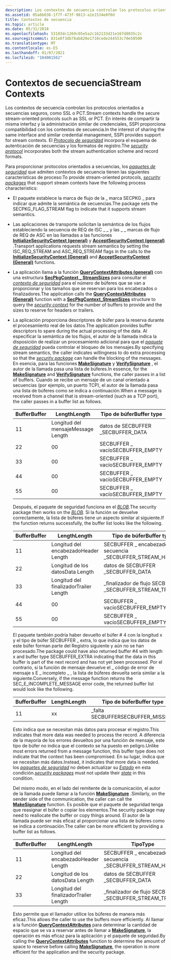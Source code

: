 ```yaml
---
description: Los contextos de secuencia controlan los protocolos orientados a secuencias seguros, como SSL o PCT.
ms.assetid: 05a6b036-1f7f-473f-9813-a1e1534e0f0d
title: Contextos de secuencia
ms.topic: article
ms.date: 05/31/2018
ms.openlocfilehash: 53103dc1269c05e5a2c162133d21e167d8035c2c
ms.sourcegitcommit: 831e8f3db78ab820e1710cede244553c70e50500
ms.translationtype: MT
ms.contentlocale: es-ES
ms.lasthandoff: 01/07/2021
ms.locfileid: "104001562"
---
```

# <a name="stream-contexts"></a><span data-ttu-id="4a9ad-103">Contextos de secuencia</span><span class="sxs-lookup"><span data-stu-id="4a9ad-103">Stream Contexts</span></span>

<span data-ttu-id="4a9ad-104">Los contextos de secuencia controlan los protocolos orientados a secuencias seguros, como SSL o PCT.</span><span class="sxs-lookup"><span data-stu-id="4a9ad-104">Stream contexts handle the secure stream-oriented protocols such as SSL or PCT.</span></span> <span data-ttu-id="4a9ad-105">En interés de compartir la misma interfaz y la administración similar de credenciales, SSPI proporciona compatibilidad con los contextos de secuencia.</span><span class="sxs-lookup"><span data-stu-id="4a9ad-105">In the interest of sharing the same interface and similar credential management, SSPI provides support for stream contexts.</span></span> <span data-ttu-id="4a9ad-106">El [*Protocolo de seguridad*](../secgloss/s-gly.md) incorpora el esquema de autenticación de secuencias y los formatos de registro.</span><span class="sxs-lookup"><span data-stu-id="4a9ad-106">The [*security protocol*](../secgloss/s-gly.md) incorporates both the stream authentication scheme and record formats.</span></span>

<span data-ttu-id="4a9ad-107">Para proporcionar protocolos orientados a secuencias, los [*paquetes de seguridad*](../secgloss/s-gly.md) que admiten contextos de secuencia tienen las siguientes características de proceso:</span><span class="sxs-lookup"><span data-stu-id="4a9ad-107">To provide stream-oriented protocols, [*security packages*](../secgloss/s-gly.md) that support stream contexts have the following process characteristics:</span></span>

-   <span data-ttu-id="4a9ad-108">El paquete establece la marca de flujo de la \_ marca SECPKG \_ para indicar que admite la semántica de secuencias.</span><span class="sxs-lookup"><span data-stu-id="4a9ad-108">The package sets the SECPKG\_FLAG\_STREAM flag to indicate that it supports stream semantics.</span></span>
-   <span data-ttu-id="4a9ad-109">Las aplicaciones de transporte solicitan la semántica de los flujos estableciendo la secuencia de REQ de ISC \_ \_ y las \_ \_ marcas de flujo de REQ de ASC en las llamadas a las funciones [**InitializeSecurityContext (general)**](/windows/win32/api/sspi/nf-sspi-initializesecuritycontexta) y [**AcceptSecurityContext (general)**](/windows/win32/api/sspi/nf-sspi-acceptsecuritycontext) .</span><span class="sxs-lookup"><span data-stu-id="4a9ad-109">Transport applications requests stream semantics by setting the ISC\_REQ\_STREAM and ASC\_REQ\_STREAM flags in the calls to the [**InitializeSecurityContext (General)**](/windows/win32/api/sspi/nf-sspi-initializesecuritycontexta) and [**AcceptSecurityContext (General)**](/windows/win32/api/sspi/nf-sspi-acceptsecuritycontext) functions.</span></span>
-   <span data-ttu-id="4a9ad-110">La aplicación llama a la función [**QueryContextAttributes (general)**](/windows/win32/api/sspi/nf-sspi-querycontextattributesa) con una estructura [**SecPkgContext \_ StreamSizes**](/windows/desktop/api/Sspi/ns-sspi-secpkgcontext_streamsizes) para consultar el [*contexto de seguridad*](../secgloss/s-gly.md) para el número de búferes que se van a proporcionar y los tamaños que se reservan para los encabezados o finalizadores.</span><span class="sxs-lookup"><span data-stu-id="4a9ad-110">The application calls the [**QueryContextAttributes (General)**](/windows/win32/api/sspi/nf-sspi-querycontextattributesa) function with a [**SecPkgContext\_StreamSizes**](/windows/desktop/api/Sspi/ns-sspi-secpkgcontext_streamsizes) structure to query the [*security context*](../secgloss/s-gly.md) for the number of buffers to provide and the sizes to reserve for headers or trailers.</span></span>
-   <span data-ttu-id="4a9ad-111">La aplicación proporciona descriptores de búfer para la reserva durante el procesamiento real de los datos.</span><span class="sxs-lookup"><span data-stu-id="4a9ad-111">The application provides buffer descriptors to spare during the actual processing of the data.</span></span> <span data-ttu-id="4a9ad-112">Al especificar la semántica de los flujos, el autor de la llamada indica la disposición de realizar un procesamiento adicional para que el [*paquete de seguridad*](../secgloss/s-gly.md) pueda controlar el bloqueo de los mensajes.</span><span class="sxs-lookup"><span data-stu-id="4a9ad-112">By specifying stream semantics, the caller indicates willingness to do extra processing so that the [*security package*](../secgloss/s-gly.md) can handle the blocking of the messages.</span></span> <span data-ttu-id="4a9ad-113">En esencia, para las funciones [**MakeSignature**](/windows/desktop/api/Sspi/nf-sspi-makesignature) y [**VerifySignature**](/windows/desktop/api/Sspi/nf-sspi-verifysignature) , el autor de la llamada pasa una lista de búferes.</span><span class="sxs-lookup"><span data-stu-id="4a9ad-113">In essence, for the [**MakeSignature**](/windows/desktop/api/Sspi/nf-sspi-makesignature) and [**VerifySignature**](/windows/desktop/api/Sspi/nf-sspi-verifysignature) functions, the caller passes in a list of buffers.</span></span> <span data-ttu-id="4a9ad-114">Cuando se recibe un mensaje de un canal orientado a secuencias (por ejemplo, un puerto TCP), el autor de la llamada pasa una lista de búferes como se indica a continuación.</span><span class="sxs-lookup"><span data-stu-id="4a9ad-114">When a message is received from a channel that is stream-oriented (such as a TCP port), the caller passes in a buffer list as follows.</span></span>

    | <span data-ttu-id="4a9ad-115">Buffer</span><span class="sxs-lookup"><span data-stu-id="4a9ad-115">Buffer</span></span> | <span data-ttu-id="4a9ad-116">Length</span><span class="sxs-lookup"><span data-stu-id="4a9ad-116">Length</span></span>         | <span data-ttu-id="4a9ad-117">Tipo de búfer</span><span class="sxs-lookup"><span data-stu-id="4a9ad-117">Buffer type</span></span>      |
    |--------|----------------|------------------|
    | <span data-ttu-id="4a9ad-118">1</span><span class="sxs-lookup"><span data-stu-id="4a9ad-118">1</span></span>      | <span data-ttu-id="4a9ad-119">Longitud del mensaje</span><span class="sxs-lookup"><span data-stu-id="4a9ad-119">Message Length</span></span> | <span data-ttu-id="4a9ad-120">datos de SECBUFFER \_</span><span class="sxs-lookup"><span data-stu-id="4a9ad-120">SECBUFFER\_DATA</span></span>  |
    | <span data-ttu-id="4a9ad-121">2</span><span class="sxs-lookup"><span data-stu-id="4a9ad-121">2</span></span>      | <span data-ttu-id="4a9ad-122">0</span><span class="sxs-lookup"><span data-stu-id="4a9ad-122">0</span></span>              | <span data-ttu-id="4a9ad-123">SECBUFFER \_ vacío</span><span class="sxs-lookup"><span data-stu-id="4a9ad-123">SECBUFFER\_EMPTY</span></span> |
    | <span data-ttu-id="4a9ad-124">3</span><span class="sxs-lookup"><span data-stu-id="4a9ad-124">3</span></span>      | <span data-ttu-id="4a9ad-125">0</span><span class="sxs-lookup"><span data-stu-id="4a9ad-125">0</span></span>              | <span data-ttu-id="4a9ad-126">SECBUFFER \_ vacío</span><span class="sxs-lookup"><span data-stu-id="4a9ad-126">SECBUFFER\_EMPTY</span></span> |
    | <span data-ttu-id="4a9ad-127">4</span><span class="sxs-lookup"><span data-stu-id="4a9ad-127">4</span></span>      | <span data-ttu-id="4a9ad-128">0</span><span class="sxs-lookup"><span data-stu-id="4a9ad-128">0</span></span>              | <span data-ttu-id="4a9ad-129">SECBUFFER \_ vacío</span><span class="sxs-lookup"><span data-stu-id="4a9ad-129">SECBUFFER\_EMPTY</span></span> |
    | <span data-ttu-id="4a9ad-130">5</span><span class="sxs-lookup"><span data-stu-id="4a9ad-130">5</span></span>      | <span data-ttu-id="4a9ad-131">0</span><span class="sxs-lookup"><span data-stu-id="4a9ad-131">0</span></span>              | <span data-ttu-id="4a9ad-132">SECBUFFER \_ vacío</span><span class="sxs-lookup"><span data-stu-id="4a9ad-132">SECBUFFER\_EMPTY</span></span> |

    

     

    <span data-ttu-id="4a9ad-133">Después, el paquete de seguridad funciona en el [*BLOB*](../secgloss/b-gly.md).</span><span class="sxs-lookup"><span data-stu-id="4a9ad-133">The security package then works on the [*BLOB*](../secgloss/b-gly.md).</span></span> <span data-ttu-id="4a9ad-134">Si la función se devuelve correctamente, la lista de búferes tiene un aspecto similar al siguiente.</span><span class="sxs-lookup"><span data-stu-id="4a9ad-134">If the function returns successfully, the buffer list looks like the following.</span></span>

    

    | <span data-ttu-id="4a9ad-135">Buffer</span><span class="sxs-lookup"><span data-stu-id="4a9ad-135">Buffer</span></span> | <span data-ttu-id="4a9ad-136">Length</span><span class="sxs-lookup"><span data-stu-id="4a9ad-136">Length</span></span>         | <span data-ttu-id="4a9ad-137">Tipo de búfer</span><span class="sxs-lookup"><span data-stu-id="4a9ad-137">Buffer type</span></span>                |
    |--------|----------------|----------------------------|
    | <span data-ttu-id="4a9ad-138">1</span><span class="sxs-lookup"><span data-stu-id="4a9ad-138">1</span></span>      | <span data-ttu-id="4a9ad-139">Longitud del encabezado</span><span class="sxs-lookup"><span data-stu-id="4a9ad-139">Header Length</span></span>  | <span data-ttu-id="4a9ad-140">SECBUFFER \_ encabezado de secuencia \_</span><span class="sxs-lookup"><span data-stu-id="4a9ad-140">SECBUFFER\_STREAM\_HEADER</span></span>  |
    | <span data-ttu-id="4a9ad-141">2</span><span class="sxs-lookup"><span data-stu-id="4a9ad-141">2</span></span>      | <span data-ttu-id="4a9ad-142">Longitud de los datos</span><span class="sxs-lookup"><span data-stu-id="4a9ad-142">Data Length</span></span>    | <span data-ttu-id="4a9ad-143">datos de SECBUFFER \_</span><span class="sxs-lookup"><span data-stu-id="4a9ad-143">SECBUFFER\_DATA</span></span>            |
    | <span data-ttu-id="4a9ad-144">3</span><span class="sxs-lookup"><span data-stu-id="4a9ad-144">3</span></span>      | <span data-ttu-id="4a9ad-145">Longitud del finalizador</span><span class="sxs-lookup"><span data-stu-id="4a9ad-145">Trailer Length</span></span> | <span data-ttu-id="4a9ad-146">\_finalizador de flujo SECBUFFER \_</span><span class="sxs-lookup"><span data-stu-id="4a9ad-146">SECBUFFER\_STREAM\_TRAILER</span></span> |
    | <span data-ttu-id="4a9ad-147">4</span><span class="sxs-lookup"><span data-stu-id="4a9ad-147">4</span></span>      | <span data-ttu-id="4a9ad-148">0</span><span class="sxs-lookup"><span data-stu-id="4a9ad-148">0</span></span>              | <span data-ttu-id="4a9ad-149">SECBUFFER \_ vacío</span><span class="sxs-lookup"><span data-stu-id="4a9ad-149">SECBUFFER\_EMPTY</span></span>           |
    | <span data-ttu-id="4a9ad-150">5</span><span class="sxs-lookup"><span data-stu-id="4a9ad-150">5</span></span>      | <span data-ttu-id="4a9ad-151">0</span><span class="sxs-lookup"><span data-stu-id="4a9ad-151">0</span></span>              | <span data-ttu-id="4a9ad-152">SECBUFFER \_ vacío</span><span class="sxs-lookup"><span data-stu-id="4a9ad-152">SECBUFFER\_EMPTY</span></span>           |

    

     

    <span data-ttu-id="4a9ad-153">El paquete también podría haber devuelto el búfer \# 4 con la longitud x y el tipo de búfer SECBUFFER \_ extra, lo que indica que los datos de este búfer forman parte del Registro siguiente y aún no se han procesado.</span><span class="sxs-lookup"><span data-stu-id="4a9ad-153">The package could have also returned buffer \#4 with length x and buffer type SECBUFFER\_EXTRA indicating that the data in this buffer is part of the next record and has not yet been processed.</span></span> <span data-ttu-id="4a9ad-154">Por el contrario, si la función de mensaje devuelve el \_ código de error de mensaje s E \_ incompleto \_ , la lista de búferes devuelta sería similar a la siguiente.</span><span class="sxs-lookup"><span data-stu-id="4a9ad-154">Conversely, if the message function returns the SEC\_E\_INCOMPLETE\_MESSAGE error code, the returned buffer list would look like the following.</span></span>

    

    | <span data-ttu-id="4a9ad-155">Buffer</span><span class="sxs-lookup"><span data-stu-id="4a9ad-155">Buffer</span></span> | <span data-ttu-id="4a9ad-156">Length</span><span class="sxs-lookup"><span data-stu-id="4a9ad-156">Length</span></span> | <span data-ttu-id="4a9ad-157">Tipo de búfer</span><span class="sxs-lookup"><span data-stu-id="4a9ad-157">Buffer type</span></span>        |
    |--------|--------|--------------------|
    | <span data-ttu-id="4a9ad-158">1</span><span class="sxs-lookup"><span data-stu-id="4a9ad-158">1</span></span>      | <span data-ttu-id="4a9ad-159">x</span><span class="sxs-lookup"><span data-stu-id="4a9ad-159">x</span></span>      | <span data-ttu-id="4a9ad-160">\_falta SECBUFFER</span><span class="sxs-lookup"><span data-stu-id="4a9ad-160">SECBUFFER\_MISSING</span></span> |

    

     

    <span data-ttu-id="4a9ad-161">Esto indica que se necesitan más datos para procesar el registro.</span><span class="sxs-lookup"><span data-stu-id="4a9ad-161">This indicates that more data was needed to process the record.</span></span> <span data-ttu-id="4a9ad-162">A diferencia de la mayoría de los errores devueltos por una función de mensaje, este tipo de búfer no indica que el contexto se ha puesto en peligro.</span><span class="sxs-lookup"><span data-stu-id="4a9ad-162">Unlike most errors returned from a message function, this buffer type does not indicate that the context has been compromised.</span></span> <span data-ttu-id="4a9ad-163">En su lugar, indica que se necesitan más datos.</span><span class="sxs-lookup"><span data-stu-id="4a9ad-163">Instead, it indicates that more data is needed.</span></span> <span data-ttu-id="4a9ad-164">los [*paquetes de seguridad*](../secgloss/s-gly.md) no deben actualizar su [*Estado*](../secgloss/s-gly.md) en esta condición.</span><span class="sxs-lookup"><span data-stu-id="4a9ad-164">[*security packages*](../secgloss/s-gly.md) must not update their [*state*](../secgloss/s-gly.md) in this condition.</span></span>

    <span data-ttu-id="4a9ad-165">Del mismo modo, en el lado del remitente de la comunicación, el autor de la llamada puede llamar a la función [**MakeSignature**](/windows/desktop/api/Sspi/nf-sspi-makesignature) .</span><span class="sxs-lookup"><span data-stu-id="4a9ad-165">Similarly, on the sender side of the communication, the caller can call the [**MakeSignature**](/windows/desktop/api/Sspi/nf-sspi-makesignature) function.</span></span> <span data-ttu-id="4a9ad-166">Es posible que el paquete de seguridad tenga que reasignar el búfer o copiar los elementos.</span><span class="sxs-lookup"><span data-stu-id="4a9ad-166">The security package may need to reallocate the buffer or copy things around.</span></span> <span data-ttu-id="4a9ad-167">El autor de la llamada puede ser más eficaz al proporcionar una lista de búferes como se indica a continuación.</span><span class="sxs-lookup"><span data-stu-id="4a9ad-167">The caller can be more efficient by providing a buffer list as follows.</span></span>

    

    | <span data-ttu-id="4a9ad-168">Buffer</span><span class="sxs-lookup"><span data-stu-id="4a9ad-168">Buffer</span></span> | <span data-ttu-id="4a9ad-169">Length</span><span class="sxs-lookup"><span data-stu-id="4a9ad-169">Length</span></span>         | <span data-ttu-id="4a9ad-170">Tipo</span><span class="sxs-lookup"><span data-stu-id="4a9ad-170">Type</span></span>                       |
    |--------|----------------|----------------------------|
    | <span data-ttu-id="4a9ad-171">1</span><span class="sxs-lookup"><span data-stu-id="4a9ad-171">1</span></span>      | <span data-ttu-id="4a9ad-172">Longitud del encabezado</span><span class="sxs-lookup"><span data-stu-id="4a9ad-172">Header Length</span></span>  | <span data-ttu-id="4a9ad-173">SECBUFFER \_ encabezado de secuencia \_</span><span class="sxs-lookup"><span data-stu-id="4a9ad-173">SECBUFFER\_STREAM\_HEADER</span></span>  |
    | <span data-ttu-id="4a9ad-174">2</span><span class="sxs-lookup"><span data-stu-id="4a9ad-174">2</span></span>      | <span data-ttu-id="4a9ad-175">Longitud de los datos</span><span class="sxs-lookup"><span data-stu-id="4a9ad-175">Data Length</span></span>    | <span data-ttu-id="4a9ad-176">datos de SECBUFFER \_</span><span class="sxs-lookup"><span data-stu-id="4a9ad-176">SECBUFFER\_DATA</span></span>            |
    | <span data-ttu-id="4a9ad-177">3</span><span class="sxs-lookup"><span data-stu-id="4a9ad-177">3</span></span>      | <span data-ttu-id="4a9ad-178">Longitud del finalizador</span><span class="sxs-lookup"><span data-stu-id="4a9ad-178">Trailer Length</span></span> | <span data-ttu-id="4a9ad-179">\_finalizador de flujo SECBUFFER \_</span><span class="sxs-lookup"><span data-stu-id="4a9ad-179">SECBUFFER\_STREAM\_TRAILER</span></span> |

    

     

    <span data-ttu-id="4a9ad-180">Esto permite que el llamador utilice los búferes de manera más eficaz.</span><span class="sxs-lookup"><span data-stu-id="4a9ad-180">This allows the caller to use the buffers more efficiently.</span></span> <span data-ttu-id="4a9ad-181">Al llamar a la función [**QueryContextAttributes**](/windows/win32/api/sspi/nf-sspi-querycontextattributesa) para determinar la cantidad de espacio que se va a reservar antes de llamar a [**MakeSignature**](/windows/desktop/api/Sspi/nf-sspi-makesignature), la operación es más eficaz para la aplicación y el paquete de seguridad.</span><span class="sxs-lookup"><span data-stu-id="4a9ad-181">By calling the [**QueryContextAttributes**](/windows/win32/api/sspi/nf-sspi-querycontextattributesa) function to determine the amount of space to reserve before calling [**MakeSignature**](/windows/desktop/api/Sspi/nf-sspi-makesignature), the operation is more efficient for the application and the security package.</span></span>

 

 

